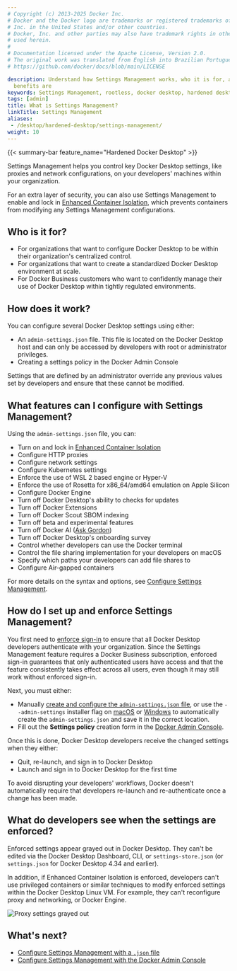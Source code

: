 ```yaml
---
# Copyright (c) 2013-2025 Docker Inc.
# Docker and the Docker logo are trademarks or registered trademarks of Docker,
# Inc. in the United States and/or other countries.
# Docker, Inc. and other parties may also have trademark rights in other terms
# used herein.
#
# Documentation licensed under the Apache License, Version 2.0.
# The original work was translated from English into Brazilian Portuguese.
# https://github.com/docker/docs/blob/main/LICENSE

description: Understand how Settings Management works, who it is for, and what the
  benefits are
keywords: Settings Management, rootless, docker desktop, hardened desktop
tags: [admin]
title: What is Settings Management?
linkTitle: Settings Management
aliases:
 - /desktop/hardened-desktop/settings-management/
weight: 10
---
```

{{< summary-bar feature_name="Hardened Docker Desktop" >}}

Settings Management helps you control key Docker Desktop settings, like proxies and network configurations, on your developers' machines within your organization.

For an extra layer of security, you can also use Settings Management to enable and lock in [Enhanced Container Isolation](../enhanced-container-isolation/_index.md), which prevents containers from modifying any Settings Management configurations.

## Who is it for?

- For organizations that want to configure Docker Desktop to be within their organization's centralized control.
- For organizations that want to create a standardized Docker Desktop environment at scale.
- For Docker Business customers who want to confidently manage their use of Docker Desktop within tightly regulated environments.

## How does it work?

You can configure several Docker Desktop settings using either:
 - An `admin-settings.json` file. This file is located on the Docker Desktop host and can only be accessed by developers with root or administrator privileges.
 - Creating a settings policy in the Docker Admin Console

Settings that are defined by an administrator override any previous values set by developers and ensure that these cannot be modified.

## What features can I configure with Settings Management?

Using the `admin-settings.json` file, you can:

- Turn on and lock in [Enhanced Container Isolation](../enhanced-container-isolation/_index.md)
- Configure HTTP proxies
- Configure network settings
- Configure Kubernetes settings
- Enforce the use of WSL 2 based engine or Hyper-V
- Enforce the use of Rosetta for x86_64/amd64 emulation on Apple Silicon
- Configure Docker Engine
- Turn off Docker Desktop's ability to checks for updates
- Turn off Docker Extensions
- Turn off Docker Scout SBOM indexing
- Turn off beta and experimental features
- Turn off Docker AI ([Ask Gordon](../../../../desktop/features/gordon/_index.md))
- Turn off Docker Desktop's onboarding survey
- Control whether developers can use the Docker terminal
- Control the file sharing implementation for your developers on macOS
- Specify which paths your developers can add file shares to
- Configure Air-gapped containers

For more details on the syntax and options, see [Configure Settings Management](configure-json-file.md).

## How do I set up and enforce Settings Management?

You first need to [enforce sign-in](/manuals/security/for-admins/enforce-sign-in/_index.md) to ensure that all Docker Desktop developers authenticate with your organization. Since the Settings Management feature requires a Docker Business subscription, enforced sign-in guarantees that only authenticated users have access and that the feature consistently takes effect across all users, even though it may still work without enforced sign-in.

Next, you must either:
 - Manually [create and configure the `admin-settings.json` file](configure-json-file.md), or use the `--admin-settings` installer flag on [macOS](/manuals/desktop/setup/install/mac-install.md#install-from-the-command-line) or [Windows](/manuals/desktop/setup/install/windows-install.md#install-from-the-command-line) to automatically create the `admin-settings.json` and save it in the correct location.
 - Fill out the **Settings policy** creation form in the [Docker Admin Console](configure-admin-console.md).

Once this is done, Docker Desktop developers receive the changed settings when they either:
- Quit, re-launch, and sign in to Docker Desktop
- Launch and sign in to Docker Desktop for the first time

To avoid disrupting your developers' workflows, Docker doesn't automatically require that developers re-launch and re-authenticate once a change has been made.

## What do developers see when the settings are enforced?

Enforced settings appear grayed out in Docker Desktop. They can't be edited via the Docker Desktop Dashboard, CLI, or `settings-store.json` (or `settings.json` for Docker Desktop 4.34 and earlier).

In addition, if Enhanced Container Isolation is enforced, developers can't use privileged containers or similar techniques to modify enforced settings within the Docker Desktop Linux VM. For example, they can't reconfigure proxy and networking, or Docker Engine.

![Proxy settings grayed out](/assets/images/grayed-setting.png)

## What's next?

- [Configure Settings Management with a `.json` file](configure-json-file.md)
- [Configure Settings Management with the Docker Admin Console](configure-admin-console.md)
